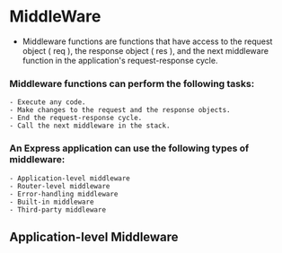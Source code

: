 # MiddleWare

- Middleware functions are functions that have access to the request object ( req ), the response object ( res ), and the next middleware function in the application's request-response cycle.

### Middleware functions can perform the following tasks:

    - Execute any code.
    - Make changes to the request and the response objects.
    - End the request-response cycle.
    - Call the next middleware in the stack.

### An Express application can use the following types of middleware:

    - Application-level middleware
    - Router-level middleware
    - Error-handling middleware
    - Built-in middleware
    - Third-party middleware

## Application-level Middleware
